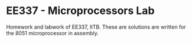 # EE337 - Microprocessors Lab

Homework and labwork of EE337, IITB. These are solutions are written for the 8051 microprocessor in assembly.
